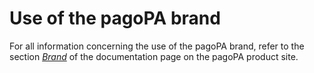 # Use of the pagoPA brand

For all information concerning the use of the pagoPA brand, refer to the section [_Brand_](https://www.pagopa.gov.it/it/pubbliche-amministrazioni/documentazione/#n6) of the documentation page on the pagoPA product site.